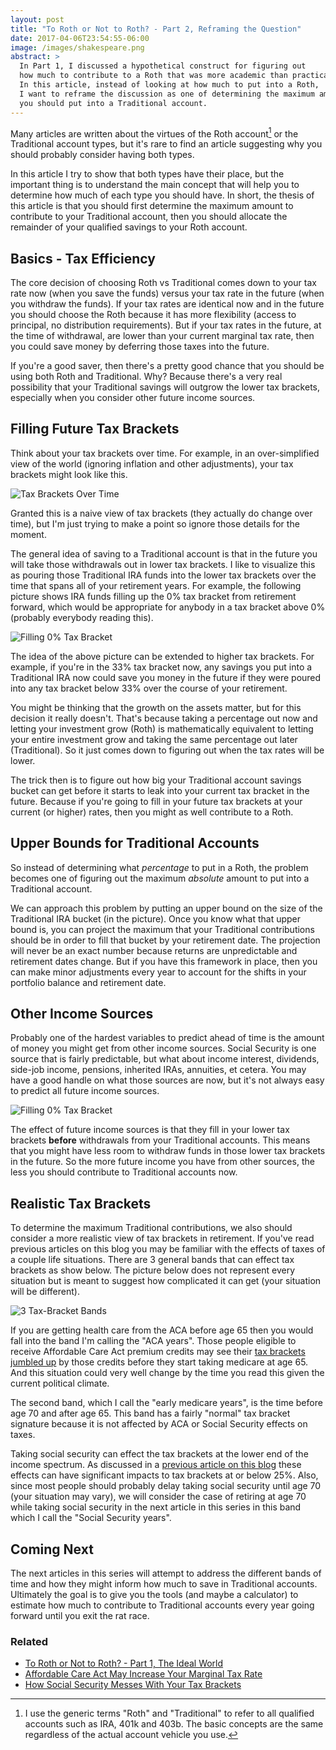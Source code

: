 ```yaml
---
layout: post
title: "To Roth or Not to Roth? - Part 2, Reframing the Question"
date: 2017-04-06T23:54:55-06:00
image: /images/shakespeare.png
abstract: >
  In Part 1, I discussed a hypothetical construct for figuring out
  how much to contribute to a Roth that was more academic than practical.
  In this article, instead of looking at how much to put into a Roth,
  I want to reframe the discussion as one of determining the maximum amount
  you should put into a Traditional account.
---
```

Many articles are written about the virtues of the Roth account[^1]
or the Traditional account types, but it's rare to find an article suggesting
why you should probably consider having both types.

[^1]: I use the generic terms "Roth" and "Traditional" to refer to all qualified accounts such as IRA, 401k and 403b.  The basic concepts are the same regardless of the actual account vehicle you use.

In this article I try to show that both types have their place, but the
important thing is to understand the main concept that will help you to determine
how much of each type you should have.  In short, the thesis of this
article is that you should first determine the maximum amount to
contribute to your Traditional account, then you should allocate the remainder
of your qualified savings to your Roth account.

## Basics - Tax Efficiency

The core decision of choosing Roth vs Traditional comes down to your tax rate
now (when you save the funds) versus your tax rate in the future (when you
withdraw the funds).  If your tax rates are identical now
and in the future you should choose the Roth because it has more flexibility
(access to principal, no distribution requirements).
But if your tax rates in the future, at the time of withdrawal, are lower than
your current marginal tax rate, then you could save money by deferring those
taxes into the future.

If you're a good saver, then there's a pretty good chance that you should
be using both Roth and Traditional.  Why?  Because there's a very real
possibility that your Traditional savings will outgrow the lower tax brackets,
especially when you consider other future income sources.

## Filling Future Tax Brackets

Think about your tax brackets over time.  For example, in an over-simplified
view of the world (ignoring inflation and other adjustments), your tax brackets
might look like this.

![Tax Brackets Over Time](/images/roth_or_not_2-brackets.png)

Granted this is a naive view of tax brackets (they actually do change over time),
but I'm just trying to make a point so ignore those details for the moment.

The general idea of saving to a Traditional account is that in the future you
will take those withdrawals out in lower tax brackets.  I like to visualize this
as pouring those Traditional IRA funds into the lower tax brackets over the time
that spans all of your retirement years.
For example, the following picture shows IRA funds filling up the 0% tax bracket
from retirement forward, which would be appropriate for anybody in a tax bracket
above 0% (probably everybody reading this).

![Filling 0% Tax Bracket](/images/roth_or_not_2-filling_0.png)

The idea of the above picture can be extended to higher tax brackets.  For example,
if you're in the 33% tax bracket now, any savings you put into a Traditional IRA
now could save you money in the future if they were poured into any tax
bracket below 33% over the course of your retirement.

You might be thinking that the growth on the assets matter, but for this decision
it really doesn't.  That's because taking a percentage out now and letting your
investment grow (Roth) is mathematically equivalent to letting your entire
investment grow and taking the same percentage out later (Traditional).  So it
just comes down to figuring out when the tax rates will be lower.

The trick then is to figure out how big your Traditional account savings bucket
can get before it starts to leak into your current tax bracket in the future.
Because if you're going to fill in your future tax brackets at your current
(or higher) rates, then you might as well contribute to a Roth.

## Upper Bounds for Traditional Accounts

So instead of determining what *percentage* to put in a Roth, the problem
becomes one of figuring out the maximum *absolute* amount to put into a
Traditional account.

We can approach this problem by putting an upper bound on the size of
the Traditional IRA bucket (in the picture).  Once you know what that
upper bound is, you can
project the maximum that your Traditional contributions should be in order
to fill that bucket by your retirement date.
The projection will never be an exact number because returns are unpredictable
and retirement dates change.  But if you have this framework in place,
then you can make minor adjustments every year to account for the shifts in
your portfolio balance and retirement date.

## Other Income Sources

Probably one of the hardest variables to predict ahead of time is the amount
of money you might get from other income sources.  Social Security is one
source that is fairly predictable, but what about income interest, dividends,
side-job income, pensions, inherited IRAs, annuities, et cetera.
You may have a good handle on what those sources are now, but it's
not always easy to predict all future income sources.

![Filling 0% Tax Bracket](/images/roth_or_not_2-other_income.png)

The effect of future income sources is that they fill in your lower tax
brackets **before** withdrawals from your Traditional accounts.  This means
that you might have less room to withdraw funds in those lower tax brackets
in the future.  So the more future income you have from other sources, the
less you should contribute to Traditional accounts now.

## Realistic Tax Brackets

To determine the maximum Traditional contributions, we also should consider
a more realistic view of tax brackets in retirement.  If you've read previous
articles on this blog you may be familiar with the effects of taxes of a couple
life situations.  There are 3 general bands that can effect tax brackets as
show below.  The picture below does not represent every situation but is meant
to suggest how complicated it can get (your situation will be different).

![3 Tax-Bracket Bands](/images/roth_or_not_2-3_bands.png)

If you are getting health care from the ACA before age 65 then you would fall
into the band I'm calling the "ACA years".
Those people eligible to receive Affordable Care Act premium credits may see
their [tax brackets jumbled up](/affordable-care-act-may-increase-your-marginal-tax-rate/)
by those credits before they start taking medicare at age 65.
And this situation could very well change by the time you read this given
the current political climate.

The second band, which I call the "early medicare years", is the time before
age 70 and after age 65.  This band has a fairly "normal" tax bracket signature
because it is not affected by ACA or Social Security effects on taxes.

Taking social security can effect the tax brackets at the lower end of the
income spectrum.  As discussed in a [previous article on this blog](/how-social-security-messes-with-your-tax-brackets/)
these effects can have significant impacts to tax brackets at or below 25%.
Also, since most people should probably delay taking social security until age
70 (your situation may vary), we will consider the case of retiring at age 70
while taking social security in the next article in this series in this band
which I call the "Social Security years".

## Coming Next

The next articles in this series will attempt to address the different bands of
time and how they might inform how much to save in Traditional accounts.
Ultimately the goal is to give you the tools (and maybe a calculator) to
estimate how much to contribute to Traditional accounts every year going
forward until you exit the rat race.


### Related

 * [To Roth or Not to Roth? - Part 1, The Ideal World](/to-roth-or-not-to-roth-part-1/)
 * [Affordable Care Act May Increase Your Marginal Tax Rate](/affordable-care-act-may-increase-your-marginal-tax-rate/)
 * [How Social Security Messes With Your Tax Brackets](/how-social-security-messes-with-your-tax-brackets/)

